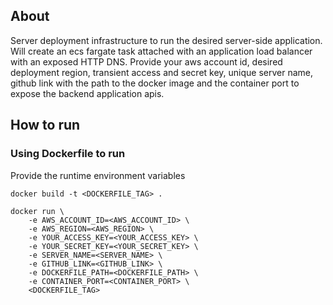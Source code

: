 ## About
Server deployment infrastructure to run the desired server-side application. Will create an ecs fargate task attached with an application load balancer with an exposed HTTP DNS. Provide your aws account id, desired deployment region, transient access and secret key, unique server name, github link with the path to the docker image and the container port to expose the backend application apis. 

## How to run

### Using Dockerfile to run

Provide the runtime environment variables

```
docker build -t <DOCKERFILE_TAG> .

docker run \ 
    -e AWS_ACCOUNT_ID=<AWS_ACCOUNT_ID> \
    -e AWS_REGION=<AWS_REGION> \
    -e YOUR_ACCESS_KEY=<YOUR_ACCESS_KEY> \
    -e YOUR_SECRET_KEY=<YOUR_SECRET_KEY> \
    -e SERVER_NAME=<SERVER_NAME> \
    -e GITHUB_LINK=<GITHUB_LINK> \
    -e DOCKERFILE_PATH=<DOCKERFILE_PATH> \
    -e CONTAINER_PORT=<CONTAINER_PORT> \
    <DOCKERFILE_TAG>
```